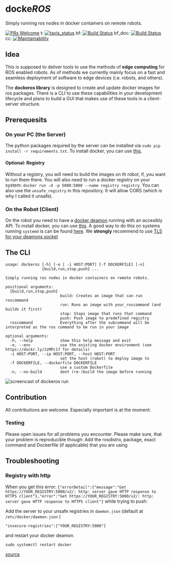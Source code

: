 # docke*ROS*
Simply running ros nodes in docker containers on remote robots.

[![PRs Welcome](https://img.shields.io/badge/PRs-welcome-brightgreen.svg?style=flat-square)](https://github.com/ct2034/dockeROS/compare)
t: [![tavis_status](https://travis-ci.org/ct2034/dockeROS.svg?branch=master)](https://travis-ci.org/ct2034/dockeROS)
bf: [![Build Status](http://build.ros.org/job/Kdev__dockeros__ubuntu_xenial_amd64/badge/icon)](http://build.ros.org/job/Kdev__dockeros__ubuntu_xenial_amd64/)
bf_doc: [![Build Status](http://build.ros.org/buildStatus/icon?job=Kdoc__dockeros__ubuntu_xenial_amd64)](http://build.ros.org/job/Kdoc__dockeros__ubuntu_xenial_amd64/)
cc: [![Maintainability](https://api.codeclimate.com/v1/badges/23f9444fa2a2a1dc3d8c/maintainability)](https://codeclimate.com/github/ct2034/dockeROS/maintainability)

## Idea
This is supposed to deliver tools to use the methods of **edge computing** for ROS enabled robots.
As of methods we currently mainly focus on a fast and seamless deployment of software to edge devices (i.e. robots, and others).

The **dockeros library** is designed to create and update docker images for ros packages.
There is a CLI to use these capabilities in your development lifecycle and plans to build a GUI that makes use of these tools in a client-server structure.

## Prerequesits
### On your PC (the Server)
The python packages required by the server can be installed via `sudo pip install -r requirements.txt`.
To install docker, you can use [this](https://docs.docker.com/engine/installation/linux/ubuntu/).

#### Optional: Registry
Without a registry, you will need to build the images on th robot, if, you want to run them there.
You will also need to run a docker registry on your system: `docker run -d -p 5000:5000 --name registry registry`. You can also use the `unsafe_registry` in this repository. It will allow CORS (which is why I called it unsafe).

### On the Robot (Client)
On the robot you need to have a [docker deamon](https://docs.docker.com/edge/engine/reference/commandline/dockerd/) running with an accesibly API.
To install docker, you can use [this](https://docs.docker.com/engine/installation/linux/ubuntu/).
A good way to do this on systems running `systemd` is can be found [here](https://www.campalus.com/enable-remote-tcp-connections-to-docker-host-running-ubuntu-15-04/).
We **strongly** recommend to use [TLS for your deamons socket](http://lnr.li/60LYw/)

## The CLI
```
usage: dockeros [-h] [-e | -i HOST:PORT] [-f DOCKERFILE] [-n]
                {build,run,stop,push} ...

Simply running ros nodes in docker containers on remote robots.

positional arguments:
  {build,run,stop,push}
                        build: Creates an image that can run roscommand
                        run: Runs an image with your_roscommand (and builds it first)
                        stop: Stops image that runs that command
                        push: Push image to predefined registry
  roscommand            Everything after the subcommand will be interpreted as the ros command to be run in your image

optional arguments:
  -h, --help            show this help message and exit
  -e, --env             use the existing docker environment (see https://dockr.ly/2zMPc17 for details)
  -i HOST:PORT, --ip HOST:PORT, --host HOST:PORT
                        set the host (robot) to deploy image to
  -f DOCKERFILE, --dockerfile DOCKERFILE
                        use a custom Dockerfile
  -n, --no-build        dont (re-)build the image before running
```

![screencast of dockeros run](https://github.com/ct2034/dockeROS/blob/master/doc/dockeros_run.gif)

## Contribution
All contributions are welcome. Especially important is at the moment:
### Testing
Please open issues for all problems you encounter. Please make sure, that your problem is reproducible though: Add the rosdistro, package, exact command and Dockerfile (if applicable) that you are using

## Troubleshooting
### Registry with http
When you get this error: `{"errorDetail":{"message":"Get https://YOUR_REGISTRY:5000/v2/: http: server gave HTTP response to HTTPS client"},"error":"Get https://YOUR_REGISTRY:5000/v2/: http: server gave HTTP response to HTTPS client"}` while trying to push:

Add the server to your unsafe registries in `daemon.json` (default at `/etc/docker/daemon.json` )
```
"insecure-registries":["YOUR_REGISTRY:5000"]
```
and restart your docker deamon.
```
sudo systemctl restart docker
```
[source](https://stackoverflow.com/questions/49674004/docker-repository-server-gave-http-response-to-https-client#49675214)
